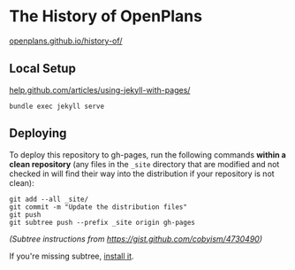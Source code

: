 # The History of OpenPlans

[openplans.github.io/history-of/](http://openplans.github.io/history-of/)


## Local Setup

[help.github.com/articles/using-jekyll-with-pages/](https://help.github.com/articles/using-jekyll-with-pages/)

`bundle exec jekyll serve`


## Deploying

To deploy this repository to gh-pages, run the following commands **within a
clean repository** (any files in the `_site` directory that are modified and
not checked in will find their way into the distribution if your repository 
is not clean):

    git add --all _site/
    git commit -m "Update the distribution files"
    git push
    git subtree push --prefix _site origin gh-pages

*(Subtree instructions from https://gist.github.com/cobyism/4730490)*

If you're missing subtree, [install it](http://engineeredweb.com/blog/how-to-install-git-subtree/).
